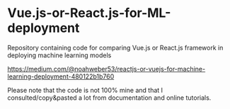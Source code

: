 # Vue.js-or-React.js-for-ML-deployment
Repository containing code for comparing Vue.js or React.js framework in deploying machine learning models

https://medium.com/@noahweber53/reactjs-or-vuejs-for-machine-learning-deployment-480122b1b760


Please note that the code is not 100% mine and that I consulted/copy&pasted a lot from documentation and online tutorials.

